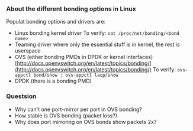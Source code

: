 ### About the different bonding options in Linux ###

Populat bonding options and drivers are:

* Linux bonding kernel driver
  To verify: `cat /proc/net/bonding/<bond name>`
* Teaming driver where only the essential stuff is in kernel, the rest is userspace
* OVS (either bonding PMDs in DPDK or kernel interfaces)
  [http://docs.openvswitch.org/en/latest/topics/bonding/](http://docs.openvswitch.org/en/latest/topics/bonding/)
  To verify: `ovs-appctl bond/show ; ovs-appctl lacp/show`
* DPDK (there is a bonding PMD)

### Questsion ###

* Why can't one port-mirror per port in OVS bonding?
* How stable is OVS bonding (packet loss?)
* Why does port mirroring on OVS bonds show packets 2x?
